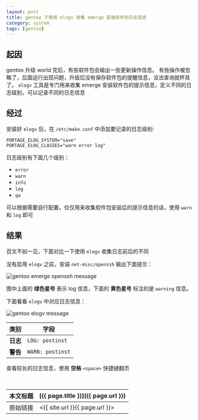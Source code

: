 ```yaml
---
layout: post
title: gentoo 下使用 elogv 收集 emerge 安装软件的日志信息
category: system
tags: [gentoo]
---
```


## 起因

gentoo 升级 world 完后，有些软件包会输出一些更新操作信息。
有些操作被忽略了，后面运行出现问题，升级后没有保存软件包的提醒信息，没法查询就杯具了。
`elogv` 工具是专门用来收集 emerge 安装软件包的提示信息，定义不同的日志级别，可以记录不同的日志信息

## 经过

安装好 `elogv` 后，在 `/etc/make.conf` 中添加要记录的日志级别:

    PORTAGE_ELOG_SYSTEM="save"
    PORTAGE_ELOG_CLASSES="warn error log"

日志级别有下面几个级别：

- `error`
- `warn`
- `info`
- `log`
- `qa`

可以根据需要自行配置，仅仅用来收集软件包安装后的提示信息的话，使用 `warn` 和 `log` 即可

## 结果

百文不如一见，下面对比一下使用 `elogv` 收集日志前后的不同

没有启用 `elogv` 之前，安装 `net-misc/openssh` 输出下面提示：

![gentoo emerge openssh message][1]

[1]: http://media-cache-ec0.pinimg.com/736x/1f/2a/e8/1f2ae82b94446e5a29a2013f118010db.jpg

图中上面的 **绿色星号** 表示 log 信息，下面的 **黄色星号** 标注的是 `warning` 信息。

下面看看 `elogv` 中对应日志信息：

![gentoo elogv message][2]

[2]: http://media-cache-ec0.pinimg.com/originals/e0/80/d9/e080d90534ed55318d527d6d170388a9.jpg

类别 | 字段
---- | ----
**日志** | `LOG: postinst`
**警告** | `WARN: postinst`

查看较长的日志信息，使用 **空格** `<space>` 快捷键翻页



<br/>

本文标题 | [{{ page.title }}]({{ page.url }})
-------- |:--------
原始链接 | <{{ site.url }}{{ page.url }}>
